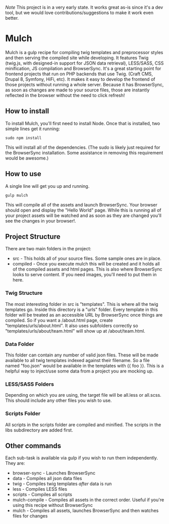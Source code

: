 *Note* This project is in a very early state. It works great as-is since it's a dev tool, but we would love contributions/suggestions to make it work even better.

# Mulch

Mulch is a gulp recipe for compiling twig templates and preprocessor styles and then serving the compiled site while developing. It features Twig (twig.js, with designed-in support for JSON data retrieval), LESS/SASS, CSS minification, JS compilation and BrowserSync. It's a great starting point for frontend projects that run on PHP backends that use Twig. (Craft CMS, Drupal 8, Symfony, HiFi, etc). It makes it easy to develop the frontend of those projects without running a whole server. Because it has BrowserSync, as soon as changes are made to your source files, those are instantly reflected in the browser without the need to click refresh!

## How to install

To install Mulch, you'll first need to install Node. Once that is installed, two simple lines get it running:

`sudo npm install`

This will install all of the dependencies. (The sudo is likely just required for the BrowserSync installation. Some assistance in removing this requirement would be awesome.)

## How to use

A single line will get you up and running.

`gulp mulch`

This will compile all of the assets and launch BrowserSync. Your browser should open and display the "Hello World" page. While this is running all of your project assets will be watched and as soon as they are changed you'll see the changes in your browser!.

## Project Structure

There are two main folders in the project:

* src - This holds all of your source files. Some sample ones are in place.
* compiled - Once you execute mulch this will be created and it holds all of the compiled assets and html pages. This is also where BrowserSync looks to serve content. If you need images, you'll need to put them in here.

### Twig Structure

The most interesting folder in src is "templates". This is where all the twig templates go. Inside this directory is a "urls" folder. Every template in this folder will be treated as an accessible URL by BrowserSync once things are compiled. So if you want a /about.html page, create "templates/urls/about.html". It also uses subfolders correctly so "templates/urls/about/team.html" will show up at /about/team.html.

### Data Folder

This folder can contain any number of valid json files. These will be made available to all twig templates indexed against their filename. So a file named "foo.json" would be available in the templates with {{ foo }}. This is a helpful way to inject/use some data from a project you are mocking up.

### LESS/SASS Folders

Depending on which you are using, the target file will be all.less or all.scss. This should include any other files you wish to use.

### Scripts Folder

All scripts in the scripts folder are compiled and minified. The scripts in the libs subdirectory are added first.

## Other commands

Each sub-task is available via gulp if you wish to run them independently. They are:

* browser-sync - Launches BrowserSync
* data - Compiles all json data files
* twig - Compiles twig templates _after_ data is run
* less - Compiles LESS files
* scripts - Compiles all scripts
* mulch-compile - Compiles all assets in the correct order. Useful if you're using this recipe without BrowserSync
* mulch - Compiles all assets, launches BrowserSync and then watches files for changes